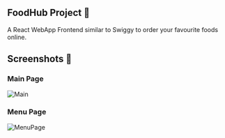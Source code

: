 ## FoodHub Project 🍴
A React WebApp Frontend similar to Swiggy to order your favourite foods online.

## Screenshots 🥃
### Main Page

![Main](https://github.com/shubhxg/FoodHub/assets/69891912/f7f90ac4-653e-425a-998b-ffba62a8d9f5)

### Menu Page
![MenuPage](https://github.com/shubhxg/FoodHub/assets/69891912/d03489b2-5bb7-4da7-83e6-a12c3db05eab)
